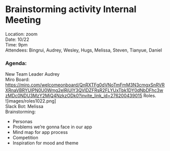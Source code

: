 # Brainstorming activity Internal Meeting  
Location: zoom  
Date: 10/22  
Time: 9pm  
Attendees: Bingrui, Audrey, Wesley, Hugs, Melissa, Steven, Tianyue, Daniel  
  
### Agenda:  
New Team Leader Audrey  
Miro Board: https://miro.com/welcomeonboard/QnRXTFg0dVNoTmFmM3N3cmgxSnRVRXRnaVBRYUlPN0U0Wmg2elRjUlY3QVlDZFRsR2FLYUxTbk1DY0dNbDFhc3wzMDc0NDU3MzY2MjQ4NzkzODk0?invite_link_id=276200439015
Roles.  
![images/roles1022.png]  
Slack Bot: Melissa  
Brainstorming:  
- Personas
- Problems we’re gonna face in our app
- Mind map for app process
- Competition
- Inspiration for mood and theme
